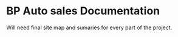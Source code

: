 # BP Auto sales Documentation

Will need final site map and sumaries for every part of the project.
